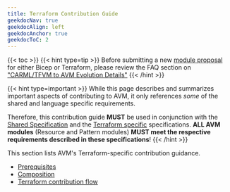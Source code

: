 ```yaml
---
title: Terraform Contribution Guide
geekdocNav: true
geekdocAlign: left
geekdocAnchor: true
geekdocToC: 2
---
```


{{< toc >}}
{{< hint type=tip >}}
Before submitting a new [module proposal](https://aka.ms/avm/moduleproposal) for either Bicep or Terraform, please review the FAQ section on ["CARML/TFVM to AVM Evolution Details"](/Azure-Verified-Modules/faq/#carmltfvm-to-avm-evolution-details)
{{< /hint >}}

{{< hint type=important >}}
While this page describes and summarizes important aspects of contributing to AVM, it only references _some_ of the shared and language specific requirements.

Therefore, this contribution guide **MUST** be used in conjunction with the [Shared Specification](/Azure-Verified-Modules/specs/shared/) and the [Terraform specific](/Azure-Verified-Modules/specs/terraform/) specifications. **ALL AVM modules** (Resource and Pattern modules) **MUST meet the respective requirements described in these specifications**!
{{< /hint >}}

This section lists AVM's Terraform-specific contribution guidance.

- [Prerequisites](/Azure-Verified-Modules/contributing/terraform/prerequisites/)
- [Composition](/Azure-Verified-Modules/contributing/terraform/composition/)
- [Terraform contribution flow](/Azure-Verified-Modules/contributing/terraform/terraform-contribution-flow/)
